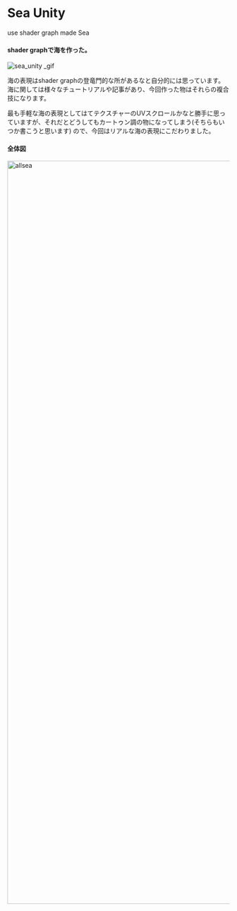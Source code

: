 # Sea Unity
use shader graph made Sea 

#### shader graphで海を作った。  

![sea_unity _gif](https://user-images.githubusercontent.com/43961147/63160360-86a31300-c058-11e9-82d8-0d3ee9c47939.gif)


海の表現はshader graphの登竜門的な所があるなと自分的には思っています。  
海に関しては様々なチュートリアルや記事があり、今回作った物はそれらの複合技になります。  

最も手軽な海の表現としてはてテクスチャーのUVスクロールかなと勝手に思っていますが、それだとどうしてもカートゥン調の物になってしまう(そちらもいつか書こうと思います)
ので、今回はリアルな海の表現にこだわりました。  

#### 全体図
<img width="1680" alt="allsea" src="https://user-images.githubusercontent.com/43961147/63167350-04244e80-c06c-11e9-86f0-c38d925439b4.png">
